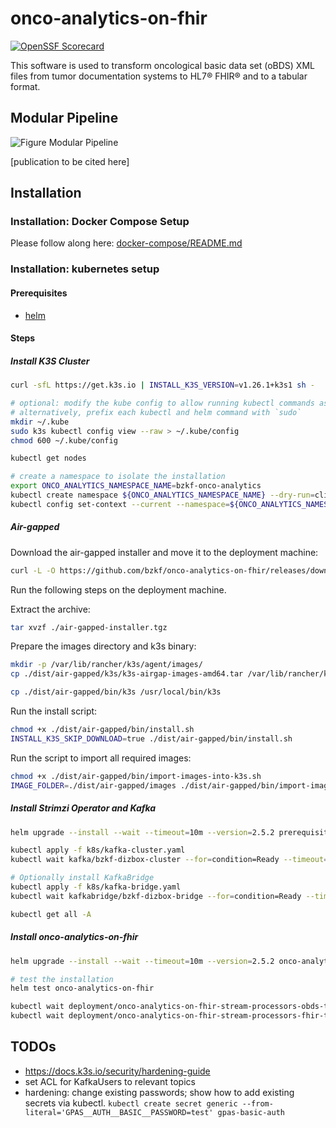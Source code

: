 # onco-analytics-on-fhir

[![OpenSSF Scorecard](https://api.securityscorecards.dev/projects/github.com/bzkf/onco-analytics-on-fhir/badge)](https://api.securityscorecards.dev/projects/github.com/bzkf/onco-analytics-on-fhir)

This software is used to transform oncological basic data set (oBDS) XML files from tumor documentation systems to HL7® FHIR® and to a tabular format.

## Modular Pipeline

![Figure Modular Pipeline](img/fig1.png)

[publication to be cited here]

## Installation

### Installation: Docker Compose Setup

Please follow along here: [docker-compose/README.md](docker-compose/README.md)

### Installation: kubernetes setup

#### Prerequisites

- [helm](https://github.com/helm/helm)

#### Steps

##### Install K3S Cluster

```sh
curl -sfL https://get.k3s.io | INSTALL_K3S_VERSION=v1.26.1+k3s1 sh -

# optional: modify the kube config to allow running kubectl commands as a non-root user
# alternatively, prefix each kubectl and helm command with `sudo`
mkdir ~/.kube
sudo k3s kubectl config view --raw > ~/.kube/config
chmod 600 ~/.kube/config

kubectl get nodes

# create a namespace to isolate the installation
export ONCO_ANALYTICS_NAMESPACE_NAME=bzkf-onco-analytics
kubectl create namespace ${ONCO_ANALYTICS_NAMESPACE_NAME} --dry-run=client -o yaml | kubectl apply -f -
kubectl config set-context --current --namespace=${ONCO_ANALYTICS_NAMESPACE_NAME}
```

##### Air-gapped

Download the air-gapped installer and move it to the deployment machine:

<!-- x-release-please-start-version -->

```sh
curl -L -O https://github.com/bzkf/onco-analytics-on-fhir/releases/download/v2.5.2/air-gapped-installer.tgz
```

<!-- x-release-please-end -->

Run the following steps on the deployment machine.

Extract the archive:

```sh
tar xvzf ./air-gapped-installer.tgz
```

Prepare the images directory and k3s binary:

```sh
mkdir -p /var/lib/rancher/k3s/agent/images/
cp ./dist/air-gapped/k3s/k3s-airgap-images-amd64.tar /var/lib/rancher/k3s/agent/images/

cp ./dist/air-gapped/bin/k3s /usr/local/bin/k3s
```

Run the install script:

```sh
chmod +x ./dist/air-gapped/bin/install.sh
INSTALL_K3S_SKIP_DOWNLOAD=true ./dist/air-gapped/bin/install.sh
```

Run the script to import all required images:

```sh
chmod +x ./dist/air-gapped/bin/import-images-into-k3s.sh
IMAGE_FOLDER=./dist/air-gapped/images ./dist/air-gapped/bin/import-images-into-k3s.sh
```

##### Install Strimzi Operator and Kafka

<!-- x-release-please-start-version -->

```sh
helm upgrade --install --wait --timeout=10m --version=2.5.2 prerequisites oci://ghcr.io/bzkf/onco-analytics-on-fhir/charts/prerequisites

kubectl apply -f k8s/kafka-cluster.yaml
kubectl wait kafka/bzkf-dizbox-cluster --for=condition=Ready --timeout=300s

# Optionally install KafkaBridge
kubectl apply -f k8s/kafka-bridge.yaml
kubectl wait kafkabridge/bzkf-dizbox-bridge --for=condition=Ready --timeout=300s

kubectl get all -A
```

##### Install onco-analytics-on-fhir

```sh
helm upgrade --install --wait --timeout=10m --version=2.5.2 onco-analytics-on-fhir oci://ghcr.io/bzkf/onco-analytics-on-fhir/charts/onco-analytics-on-fhir

# test the installation
helm test onco-analytics-on-fhir

kubectl wait deployment/onco-analytics-on-fhir-stream-processors-obds-to-fhir --for=condition=Available --timeout=300s
kubectl wait deployment/onco-analytics-on-fhir-stream-processors-fhir-to-server --for=condition=Available --timeout=300s
```

<!-- x-release-please-end -->

## TODOs

- <https://docs.k3s.io/security/hardening-guide>
- set ACL for KafkaUsers to relevant topics
- hardening: change existing passwords; show how to add existing secrets via kubectl.
  `kubectl create secret generic --from-literal='GPAS__AUTH__BASIC__PASSWORD=test' gpas-basic-auth`
